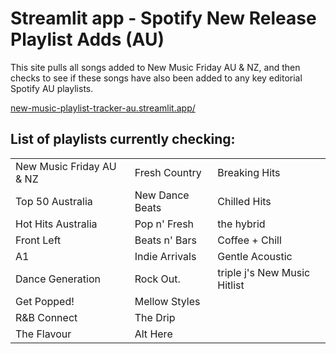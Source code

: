 # Streamlit app - Spotify New Release Playlist Adds (AU) 

This site pulls all songs added to New Music Friday AU & NZ, and then checks to see if these songs have also been added to any key editorial Spotify AU playlists.

[new-music-playlist-tracker-au.streamlit.app/]('https://new-music-playlist-tracker-au.streamlit.app/')

## List of playlists currently checking: 

|                             |                   |                             |
|-----------------------------|-------------------|-----------------------------|
| New Music Friday AU & NZ    | Fresh Country     | Breaking Hits               |
| Top 50 Australia            | New Dance Beats   | Chilled Hits                |
| Hot Hits Australia          | Pop n' Fresh      | the hybrid                  |
| Front Left                  | Beats n' Bars     | Coffee + Chill              |
| A1                          | Indie Arrivals    | Gentle Acoustic             |
| Dance Generation            | Rock Out.         | triple j's New Music Hitlist|
| Get Popped!                 | Mellow Styles     |                             |
| R&B Connect                 | The Drip          |                             |
| The Flavour                 | Alt Here          |                             |
